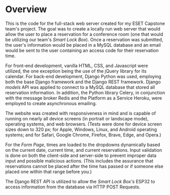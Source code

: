 # Overview

This is the code for the full-stack web server created for my ESET Capstone team's project. The goal was to create a locally run web server that would allow the user to place a reservation for a conference room (one that would be utilizing our team's *Smart Lock Box*). Once a reservation was submitted, the user's information would be placed in a MySQL database and an email would be sent to the user containing an access code for their reservation time.

For front-end development, vanilla HTML, CSS, and Javascript were utilized, the one exception being the use of the jQuery library for its calendar. For back-end development, Django Python was used, employing both the base Django framework and the Django REST framework. Django *models* API was applied to connect to a MySQL database that stored all reservation information. In addition, the Python library Celery, in conjunction with the message broker Redis and the Platform as a Service Heroku, were employed to create asynchronous emailing.

The website was created with responsiveness in mind and is capable of running on nearly all device screens (in portrait or landscape mode), operating systems, and web browsers. (Tests were done for device screen sizes down to 320 px; for Apple, Windows, Linux, and Android operating systems; and for Safari, Google Chrome, Firefox, Brave, Edge, and Opera.)

For the *Form Page*, times are loaded to the dropdowns dynamically based on the current date, current time, and current reservations. Input validation is done on both the client-side and server-side to prevent improper data input and possible malicious actions. (This includes the assurance that reservations cannot be placed after the time has passed or if someone else placed one within that range before you.)

The Django REST API is utilized to allow the *Smart Lock Box's* ESP32 to access information from the database via HTTP POST Requests.